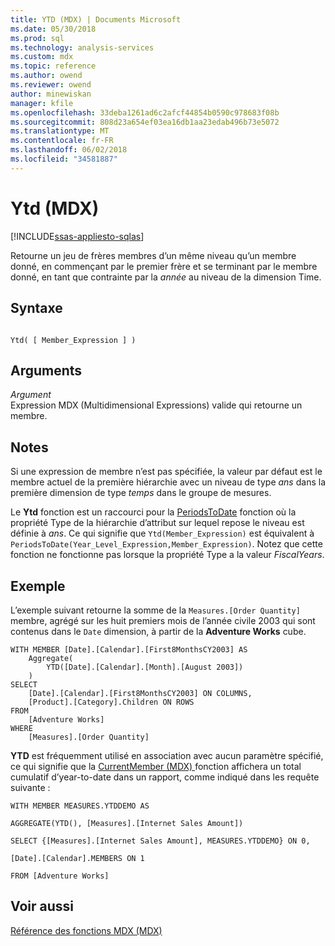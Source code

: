```yaml
---
title: YTD (MDX) | Documents Microsoft
ms.date: 05/30/2018
ms.prod: sql
ms.technology: analysis-services
ms.custom: mdx
ms.topic: reference
ms.author: owend
ms.reviewer: owend
author: minewiskan
manager: kfile
ms.openlocfilehash: 33deba1261ad6c2afcf44854b0590c978683f08b
ms.sourcegitcommit: 808d23a654ef03ea16db1aa23edab496b73e5072
ms.translationtype: MT
ms.contentlocale: fr-FR
ms.lasthandoff: 06/02/2018
ms.locfileid: "34581887"
---
```

# <a name="ytd-mdx"></a>Ytd (MDX)
[!INCLUDE[ssas-appliesto-sqlas](../includes/ssas-appliesto-sqlas.md)]

  Retourne un jeu de frères membres d’un même niveau qu’un membre donné, en commençant par le premier frère et se terminant par le membre donné, en tant que contrainte par la *année* au niveau de la dimension Time.  
  
## <a name="syntax"></a>Syntaxe  
  
```  
  
Ytd( [ Member_Expression ] )  
```  
  
## <a name="arguments"></a>Arguments  
 *Argument*  
 Expression MDX (Multidimensional Expressions) valide qui retourne un membre.  
  
## <a name="remarks"></a>Notes  
 Si une expression de membre n’est pas spécifiée, la valeur par défaut est le membre actuel de la première hiérarchie avec un niveau de type *ans* dans la première dimension de type *temps* dans le groupe de mesures.  
  
 Le **Ytd** fonction est un raccourci pour la [PeriodsToDate](../mdx/periodstodate-mdx.md) fonction où la propriété Type de la hiérarchie d’attribut sur lequel repose le niveau est définie à *ans*. Ce qui signifie que `Ytd(Member_Expression)` est équivalent à `PeriodsToDate(Year_Level_Expression,Member_Expression)`. Notez que cette fonction ne fonctionne pas lorsque la propriété Type a la valeur *FiscalYears*.  
  
## <a name="example"></a>Exemple  
 L’exemple suivant retourne la somme de la `Measures.[Order Quantity]` membre, agrégé sur les huit premiers mois de l’année civile 2003 qui sont contenus dans le `Date` dimension, à partir de la **Adventure Works** cube.  
  
```  
WITH MEMBER [Date].[Calendar].[First8MonthsCY2003] AS  
    Aggregate(  
        YTD([Date].[Calendar].[Month].[August 2003])  
    )  
SELECT   
    [Date].[Calendar].[First8MonthsCY2003] ON COLUMNS,  
    [Product].[Category].Children ON ROWS  
FROM  
    [Adventure Works]  
WHERE  
    [Measures].[Order Quantity]  
```  
  
 **YTD** est fréquemment utilisé en association avec aucun paramètre spécifié, ce qui signifie que la [CurrentMember &#40;MDX&#41; ](../mdx/currentmember-mdx.md) fonction affichera un total cumulatif d’year-to-date dans un rapport, comme indiqué dans les requête suivante :  
  
 `WITH MEMBER MEASURES.YTDDEMO AS`  
  
 `AGGREGATE(YTD(), [Measures].[Internet Sales Amount])`  
  
 `SELECT {[Measures].[Internet Sales Amount], MEASURES.YTDDEMO} ON 0,`  
  
 `[Date].[Calendar].MEMBERS ON 1`  
  
 `FROM [Adventure Works]`  
  
## <a name="see-also"></a>Voir aussi  
 [Référence des fonctions MDX &#40;MDX&#41;](../mdx/mdx-function-reference-mdx.md)  
  
  
